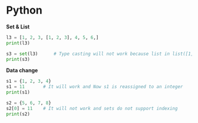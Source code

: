 # Python

**Set & List**
```python
l3 = [1, 2, 3, [1, 2, 3], 4, 5, 6,]
print(l3)

s3 = set(l3)      # Type casting will not work because list in list([1, 2, 3, [1, 2, 3], 4, 5, 6,])
print(s3)
```
**Data change**
```python
s1 = {1, 2, 3, 4}
s1 = 11       # It will work and Now s1 is reassigned to an integer
print(s1)

s2 = {5, 6, 7, 8}
s2[0] = 11    # It will not work and sets do not support indexing
print(s2) 
